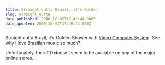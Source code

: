 ```yaml
---
title: Straight outta Brazil, it's Golden
slug: straight_outta
date_published: 2000-10-02T17:49:44.000Z
date_updated: 2000-10-02T17:49:44.000Z
---
```


Straight outta Brazil, it’s Golden Shower with [Video Computer System](http://www.retrogames.com/misc/Vcsclip.mov). See why I love Brazilian music so much?

Unfortunately, their CD doesn’t seem to be available on *any* of the major online stores…
